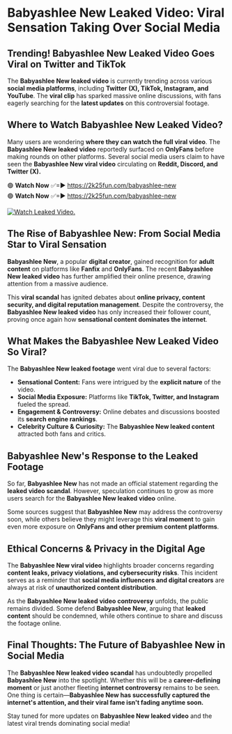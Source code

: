 # Babyashlee New Leaked Video: Viral Sensation Taking Over Social Media

## **Trending! Babyashlee New Leaked Video Goes Viral on Twitter and TikTok**
The **Babyashlee New leaked video** is currently trending across various **social media platforms**, including **Twitter (X), TikTok, Instagram, and YouTube**. The **viral clip** has sparked massive online discussions, with fans eagerly searching for the **latest updates** on this controversial footage.

## **Where to Watch Babyashlee New Leaked Video?**
Many users are wondering **where they can watch the full viral video**. The **Babyashlee New leaked video** reportedly surfaced on **OnlyFans** before making rounds on other platforms. Several social media users claim to have seen the **Babyashlee New viral video** circulating on **Reddit, Discord, and Twitter (X).**

🟢 **Watch Now** ✅=► https://2k25fun.com/babyashlee-new  
🟢 **Watch Now** ✅=► https://2k25fun.com/babyashlee-new  

[![Watch Leaked Video.](https://miro.medium.com/v2/resize:fit:828/format:webp/1*cilzJN44JGOrTw9NJCrNHA.gif "Watch Leaked Video")](https://2k25fun.com/babyashlee-new)

## **The Rise of Babyashlee New: From Social Media Star to Viral Sensation**
**Babyashlee New**, a popular **digital creator**, gained recognition for **adult content** on platforms like **Fanfix** and **OnlyFans**. The recent **Babyashlee New leaked video** has further amplified their online presence, drawing attention from a massive audience.

This **viral scandal** has ignited debates about **online privacy, content security, and digital reputation management**. Despite the controversy, the **Babyashlee New leaked video** has only increased their follower count, proving once again how **sensational content dominates the internet**.

## **What Makes the Babyashlee New Leaked Video So Viral?**
The **Babyashlee New leaked footage** went viral due to several factors:
- **Sensational Content:** Fans were intrigued by the **explicit nature** of the video.
- **Social Media Exposure:** Platforms like **TikTok, Twitter, and Instagram** fueled the spread.
- **Engagement & Controversy:** Online debates and discussions boosted its **search engine rankings**.
- **Celebrity Culture & Curiosity:** The **Babyashlee New leaked content** attracted both fans and critics.

## **Babyashlee New's Response to the Leaked Footage**
So far, **Babyashlee New** has not made an official statement regarding the **leaked video scandal**. However, speculation continues to grow as more users search for the **Babyashlee New leaked video** online.

Some sources suggest that **Babyashlee New** may address the controversy soon, while others believe they might leverage this **viral moment** to gain even more exposure on **OnlyFans and other premium content platforms**.

## **Ethical Concerns & Privacy in the Digital Age**
The **Babyashlee New viral video** highlights broader concerns regarding **content leaks, privacy violations, and cybersecurity risks**. This incident serves as a reminder that **social media influencers and digital creators** are always at risk of **unauthorized content distribution**.

As the **Babyashlee New leaked video controversy** unfolds, the public remains divided. Some defend **Babyashlee New**, arguing that **leaked content** should be condemned, while others continue to share and discuss the footage online.

## **Final Thoughts: The Future of Babyashlee New in Social Media**
The **Babyashlee New leaked video scandal** has undoubtedly propelled **Babyashlee New** into the spotlight. Whether this will be a **career-defining moment** or just another fleeting **internet controversy** remains to be seen. One thing is certain—**Babyashlee New has successfully captured the internet's attention, and their viral fame isn't fading anytime soon.**

Stay tuned for more updates on **Babyashlee New leaked video** and the latest viral trends dominating social media!